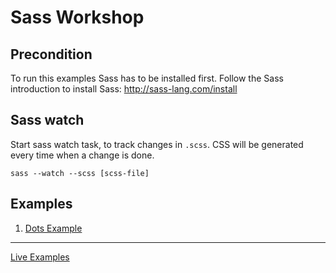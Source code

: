 # Sass Workshop

## Precondition

To run this examples Sass has to be installed first. Follow the Sass introduction to install Sass: http://sass-lang.com/install

## Sass watch

Start sass watch task, to track changes in `.scss`. CSS will be generated every time when a change is done.

`sass --watch --scss [scss-file]`

## Examples

1. [Dots Example](./examples/simple-dots/dots.md)


---

[Live Examples](http://marymar.github.io/sass-workshop/)
